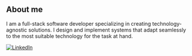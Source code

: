 ## About me

I am a full-stack software developer specializing in creating technology-agnostic solutions. I design and implement systems that adapt seamlessly to the most suitable technology for the task at hand.

[![LinkedIn](https://img.shields.io/badge/LinkedIn-0077B5?style=for-the-badge&logo=linkedin&logoColor=white)](https://www.linkedin.com/in/mertyerli/)

<!-- add linkedin link  -->

<!-- [![Mert's GitHub stats](https://github-readme-stats.vercel.app/api?username=mertyerli)](https://github.com/mertyerli) -->
<!--
[![Top Langs](https://github-readme-stats.vercel.app/api/top-langs/?username=mertyerli&layout=donut)](https://github.com/mertyerli)

[![Harlok's WakaTime stats](https://github-readme-stats.vercel.app/api/wakatime?username=mertyerli)](https://github.com/mertyerli) -->



<!--
**mertyerli/mertyerli** is a ✨ _special_ ✨ repository because its `README.md` (this file) appears on your GitHub profile.

Here are some ideas to get you started:

- 🔭 I’m currently working on ...
- 🌱 I’m currently learning ...
- 👯 I’m looking to collaborate on ...
- 🤔 I’m looking for help with ...
- 💬 Ask me about ...
- 📫 How to reach me: ...
- 😄 Pronouns: ...
- ⚡ Fun fact: ...
-->
